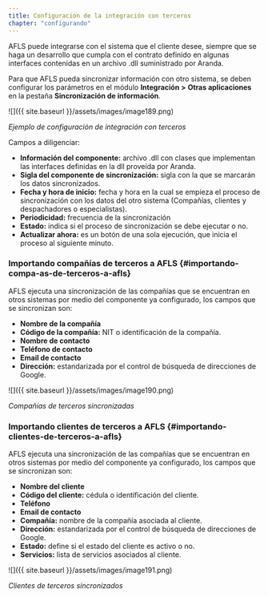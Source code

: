 ```yaml
---
title: Configuración de la integración con terceros
chapter: "configurando"
---
```


AFLS puede integrarse con el sistema que el cliente desee, siempre que se haga un desarrollo que cumpla con el contrato definido en algunas interfaces contenidas en un archivo .dll suministrado por Aranda.

Para que AFLS pueda sincronizar información con otro sistema, se deben configurar los parámetros en el módulo **Integración &gt;** **Otras aplicaciones** en la pestaña **Sincronización de información**.

![]({{ site.baseurl }}/assets/images/image189.png)

_Ejemplo de configuración de integración con terceros_

Campos a diligenciar:

*   **Información del componente:** archivo .dll con clases que implementan las interfaces definidas en la dll proveída por Aranda.
*   **Sigla del componente de sincronización:** sigla con la que se marcarán los datos sincronizados.
*   **Fecha y hora de inicio:** fecha y hora en la cual se empieza el proceso de sincronización con los datos del otro sistema (Compañías, clientes y despachadores o especialistas).
*   **Periodicidad:** frecuencia de la sincronización
*   **Estado:** indica si el proceso de sincronización se debe ejecutar o no.
*   **Actualizar ahora:** es un botón de una sola ejecución, que inicia el proceso al siguiente minuto.

### **Importando compañías de terceros a AFLS** {#importando-compa-as-de-terceros-a-afls}

AFLS ejecuta una sincronización de las compañías que se encuentran en otros sistemas por medio del componente ya configurado, los campos que se sincronizan son:

*   **Nombre de la compañía**
*   **Código de la compañía:** NIT o identificación de la compañía.
*   **Nombre de contacto**
*   **Teléfono de contacto**
*   **Email de contacto**
*   **Dirección:** estandarizada por el control de búsqueda de direcciones de Google.

![]({{ site.baseurl }}/assets/images/image190.png)

_Compañías de terceros sincronizadas_

### **Importando clientes de terceros a AFLS** {#importando-clientes-de-terceros-a-afls}

AFLS ejecuta una sincronización de las compañías que se encuentran en otros sistemas por medio del componente ya configurado, los campos que se sincronizan son:

*   **Nombre del cliente**
*   **Código del cliente:** cédula o identificación del cliente.
*   **Teléfono**
*   **Email de contacto**
*   **Compañía:** nombre de la compañía asociada al cliente.
*   **Dirección:** estandarizada por el control de búsqueda de direcciones de Google.
*   **Estado:** define si el estado del cliente es activo o no.
*   **Servicios:** lista de servicios asociados al cliente.


![]({{ site.baseurl }}/assets/images/image191.png)

_Clientes de terceros sincronizados_
